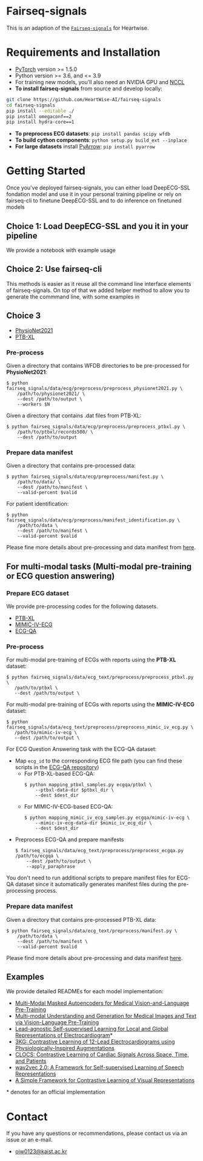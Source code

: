 # Fairseq-signals

This is an adaption of the [`Fairseq-signals`](https://github.com/Jwoo5/fairseq-signals) for Heartwise.

# Requirements and Installation
* [PyTorch](https://pytorch.org) version >= 1.5.0
* Python version >= 3.6, and <= 3.9
* For training new models, you'll also need an NVIDIA GPU and [NCCL](https://github.com/NVIDIA/nccl)
* **To install fairseq-signals** from source and develop locally:

```bash
git clone https://github.com/HeartWise-AI/fairseq-signals
cd fairseq-signals
pip install --editable ./
pip install omegaconf==2
pip install hydra-core==1
```

* **To preprocess ECG datasets**: `pip install pandas scipy wfdb`
* **To build cython components**: `python setup.py build_ext --inplace`
* **For large datasets** install [PyArrow](https://arrow.apache.org/docs/python/install.html#using-pip): `pip install pyarrow`

# Getting Started
Once you've deployed fairseq-signals, you can either load DeepECG-SSL fondation model and use it in your personal training pipeline or rely on fairseq-cli to finetune DeepECG-SSL and to do inference on finetuned models
## Choice 1: Load DeepECG-SSL and you it in your pipeline
We provide a notebook with example usage
## Choice 2: Use fairseq-cli
This methods is easier as it reuse all the command line interface elements of fairseq-signals.
On top of that we added helper method to allow you to generate the commmand line, with some examples in

## Choice 3

* [PhysioNet2021](https://physionet.org/content/challenge-2021/1.0.3/#files)
* [PTB-XL](https://physionet.org/content/ptb-xl/1.0.3/)

### Pre-process
Given a directory that contains WFDB directories to be pre-processed for **PhysioNet2021**:

```shell script
$ python fairseq_signals/data/ecg/preprocess/preprocess_physionet2021.py \
    /path/to/physionet2021/ \
    --dest /path/to/output \
    --workers $N
```

Given a directory that contains .dat files from PTB-XL:
```shell script
$ python fairseq_signals/data/ecg/preprocess/preprocess_ptbxl.py \
    /path/to/ptbxl/records500/ \
    --dest /path/to/output
```

### Prepare data manifest
Given a directory that contains pre-processed data:
```shell script
$ python fairseq_signals/data/ecg/preprocess/manifest.py \
    /path/to/data/ \
    --dest /path/to/manifest \
    --valid-percent $valid
```
For patient identification:
```shell script
$ python fairseq_signals/data/ecg/preprocess/manifest_identification.py \
    /path/to/data \
    --dest /path/to/manifest \
    --valid-percent $valid
```
Please fine more details about pre-processing and data manifest from [here](fairseq_signals/data/ecg/preprocess/README.md).

## For multi-modal tasks (Multi-modal pre-training or ECG question answering)
### Prepare ECG dataset
We provide pre-processing codes for the following datasets.
* [PTB-XL](https://physionet.org/content/ptb-xl/1.0.3/)
* [MIMIC-IV-ECG](https://physionet.org/content/mimic-iv-ecg/1.0/)
* [ECG-QA](https://github.com/Jwoo5/ecg-qa)

### Pre-process
For multi-modal pre-training of ECGs with reports using the **PTB-XL** dataset:
```shell script
$ python fairseq_signals/data/ecg_text/preprocess/preprocess_ptbxl.py \
   /path/to/ptbxl \
   --dest /path/to/output \
```
For multi-modal pre-training of ECGs with reports using the **MIMIC-IV-ECG** dataset:
```shell script
$ python fairseq_signals/data/ecg_text/preprocess/preprocess_mimic_iv_ecg.py \
   /path/to/mimic-iv-ecg \
   --dest /path/to/output \
```

For ECG Question Answering task with the ECG-QA dataset:
* Map `ecg_id` to the corresponding ECG file path (you can find these scripts in the [ECG-QA repository](https://github.com/Jwoo5/ecg-qa))
    * For PTB-XL-based ECG-QA:
        ```shell script
        $ python mapping_ptbxl_samples.py ecgqa/ptbxl \
            --ptbxl-data-dir $ptbxl_dir \
            --dest $dest_dir
        ```
    * For MIMIC-IV-ECG-based ECG-QA:
        ```shell script
        $ python mapping_mimic_iv_ecg_samples.py ecgqa/mimic-iv-ecg \
            --mimic-iv-ecg-data-dir $mimic_iv_ecg_dir \
            --dest $dest_dir
        ```
* Preprocess ECG-QA and prepare manifests
    ```shell script
    $ fairseq_signals/data/ecg_text/preprocess/preprocess_ecgqa.py /path/to/ecgqa \
        --dest /path/to/output \
        --apply_paraphrase
    ```

You don't need to run additional scripts to prepare manifest files for ECG-QA dataset since it automatically generates manifest files during the pre-processing process.

### Prepare data manifest
Given a directory that contains pre-processed PTB-XL data:
```shell script
$ python fairseq_signals/data/ecg_text/preprocess/manifest.py \
    /path/to/data \
    --dest /path/to/manifest \
    --valid-percent $valid
```
Please find more details about pre-processing and data manifest [here](fairseq_signals/data/ecg_text/preprocess/README.md).

## Examples
We provide detailed READMEs for each model implementation:
* [Multi-Modal Masked Autoencoders for Medical Vision-and-Language Pre-Training](examples/m3ae/README.md)
* [Multi-modal Understanding and Generation for Medical Images and Text via Vision-Language Pre-Training](examples/medvill/README.md)
* [Lead-agnostic Self-supervised Learning for Local and Global Representations of Electrocardiogram](examples/w2v_cmsc/README.md)*
* [3KG: Contrastive Learning of 12-Lead Electrocardiograms using Physiologically-Inspired Augmentations](examples/3kg/README.md)
* [CLOCS: Contrastive Learning of Cardiac Signals Across Space, Time, and Patients](examples/cmsc/README.md)
* [wav2vec 2.0: A Framework for Self-supervised Learning of Speech Representations](examples/wav2vec2/README.md)
* [A Simple Framework for Contrastive Learning of Visual Representations](examples/simclr/README.md)

\* denotes for an official implementation

# Contact
If you have any questions or recommendations, please contact us via an issue or an e-mail.
* ojw0123@kaist.ac.kr
